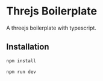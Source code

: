 # Threjs Boilerplate

A threejs boilerplate with typescript.

## Installation

```bash
npm install

npm run dev
```
